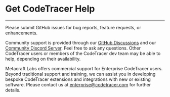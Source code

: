 # Get CodeTracer Help

---

<!---
First, check the official [CodeTracer documentation](https://codetracer.com/docs/).
TODO: Uncomment when the documentation is published
-->

Please submit GitHub issues for bug reports, feature requests, or enhancements.

Community support is provided through our [GitHub Discussions](https://github.com/metacraft-labs/codetracer/discussions)
and our [Community Discord Server](https://discord.gg/aH5WTMnKHT).
Feel free to ask any questions. Other CodeTracer users or members of the
CodeTracer dev team may be able to help, depending on their availability.

Metacraft Labs offers commercial support for Enterprise CodeTracer users.
Beyond traditional support and training, we can assist you in developing
bespoke CodeTracer extensions and integrations with new or existing software.
Please contact us at enterprise@codetracer.com for further details.
